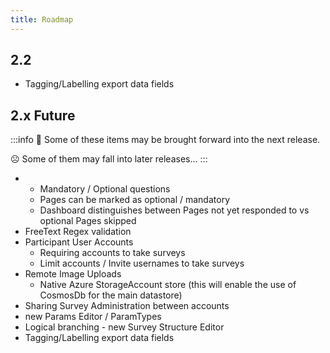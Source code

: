 ```yaml
---
title: Roadmap
---
```


## 2.2
- Tagging/Labelling export data fields

## 2.x Future

:::info
🙂 Some of these items may be brought forward into the next release.

☹ Some of them may fall into later releases...
:::

- - Mandatory / Optional questions
  - Pages can be marked as optional / mandatory
  - Dashboard distinguishes between Pages not yet responded to vs optional Pages skipped
-  FreeText Regex validation
- Participant User Accounts
  - Requiring accounts to take surveys
  - Limit accounts / Invite usernames to take surveys
- Remote Image Uploads
  - Native Azure StorageAccount store (this will enable the use of CosmosDb for the main datastore)
- Sharing Survey Administration between accounts
- new Params Editor / ParamTypes
- Logical branching - new Survey Structure Editor
- Tagging/Labelling export data fields
